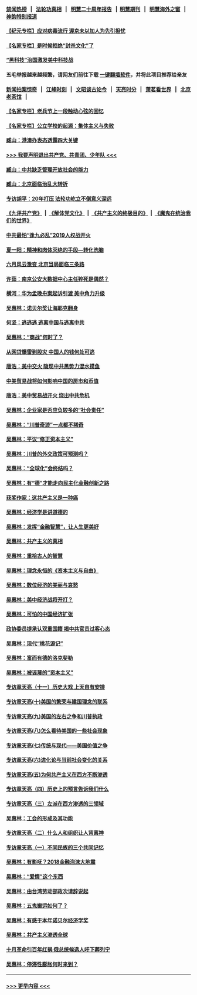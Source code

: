 #### [禁闻热榜](热点新闻.md?=0)  &nbsp;&nbsp;|&nbsp;&nbsp; [法轮功真相](https://github.com/gfw-breaker/truth/blob/master/README.md?=0) &nbsp;&nbsp;|&nbsp;&nbsp; [明慧二十周年报告](https://github.com/gfw-breaker/mh-reports/blob/master/README.md?=0) &nbsp;&nbsp;|&nbsp;&nbsp;[明慧期刊](https://github.com/gfw-breaker/mh-qikan) &nbsp;&nbsp;|&nbsp;&nbsp; [明慧海外之窗](https://github.com/gfw-breaker/mh-news/blob/master/README.md?=0) &nbsp;&nbsp;|&nbsp;&nbsp; [神韵特别报道](https://github.com/gfw-breaker/mh-news/blob/master/shenyun.md?=0)
#### [【纪元专栏】应对病毒流行 渥京未以加人为先引担忧](../pages/nsc423/n11875714.md?t=02240531) 
#### [【名家专栏】是时候拒绝“封杀文化”了](../pages/nsc423/n11814093.md?t=02240531) 
#### [“黑科技”治国激发美中科技战](../pages/nsc423/n11638056.md?t=02240531) 
#### 五毛举报越来越频繁，请网友们前往下载 [一键翻墙软件](https://github.com/gfw-breaker/ssr-accounts)，并将此项目推荐给亲友
#### [新闻拍案惊奇](https://github.com/gfw-breaker/banned-news/blob/master/pages/link4.md) &nbsp;&nbsp;|&nbsp;&nbsp; [江峰时刻](https://github.com/gfw-breaker/banned-news/blob/master/pages/link4.md) &nbsp;&nbsp;|&nbsp;&nbsp; [文昭谈古论今](https://github.com/gfw-breaker/banned-news/blob/master/pages/link4.md) &nbsp;&nbsp;|&nbsp;&nbsp; [天亮时分](https://github.com/gfw-breaker/banned-news/blob/master/pages/link4.md) &nbsp;&nbsp;|&nbsp;&nbsp; [萧茗看世界](https://github.com/gfw-breaker/banned-news/blob/master/pages/link4.md) &nbsp;&nbsp;|&nbsp;&nbsp; [北京老茶馆](https://github.com/gfw-breaker/banned-news/blob/master/pages/link4.md) &nbsp;&nbsp;|&nbsp;&nbsp; 
#### [【名家专栏】老兵节上一段触动心弦的回忆](../pages/nsc423/n11646016.md?t=02240531) 
#### [【名家专栏】公立学校的起源：集体主义与失败](../pages/nsc423/n11601833.md?t=02240531) 
#### [臧山：港澳办表态透露四大关键](../pages/nsc423/n11421628.md?t=02240531) 
#### [>>> 我要声明退出共产党、共青团、少年队 <<<](https://github.com/begood0513/goodnews/blob/master/quit/letter.md) 
#### [臧山：中共缺乏管理开放社会的能力](../pages/nsc423/n11407457.md?t=02240531) 
#### [臧山：北京面临治乱大转折](../pages/nsc423/n11406895.md?t=02240531) 
#### [专访胡平：20年打压 法轮功屹立不倒意义深远](../pages/nsc423/n11398800.md?t=02240531) 
#### [《九评共产党》](https://github.com/begood0513/9ping.md/blob/master/README.md) &nbsp;|&nbsp; [《解体党文化》](../../../../jtdwh.md/blob/master/README.md)  &nbsp;|&nbsp; [《共产主义的终极目的》](../../../../gczydzjmd.md/blob/master/README.md) &nbsp;|&nbsp; [《魔鬼在统治我们的世界》](../../../../mgztzwmdsj.md/blob/master/README.md) 
#### [中共最怕“逢九必乱”2019人权战开火](../pages/nsc423/n11385248.md?t=02240531) 
#### [夏一阳：精神和肉体灭绝的手段—转化洗脑](../pages/nsc423/n11368250.md?t=02240531) 
#### [六月风云激变 北京当局面临三条路](../pages/nsc423/n11313668.md?t=02240531) 
#### [许茹：南京公安大数据中心主任猝死是偶然？](../pages/nsc423/n11064744.md?t=02240531) 
#### [横河：华为孟晚舟案起诉引渡 美中角力升级](../pages/nsc423/n11027230.md?t=02240531) 
#### [吴惠林：诺贝尔奖让海耶克翻身](../pages/nsc423/n10890049.md?t=02240531) 
#### [何坚：逃逃逃 逃离中国与逃离中共](../pages/nsc423/n10592891.md?t=02240531) 
#### [吴惠林：“商战”何时了？](../pages/nsc423/n10573558.md?t=02240531) 
#### [从网贷爆雷到股灾 中国人的钱何处可逃](../pages/nsc423/n10572800.md?t=02240531) 
#### [唐浩：美中交火 隐现中共黑势力混水摸鱼](../pages/nsc423/n10544040.md?t=02240531) 
#### [中美贸易战将如何影响中国的房市和币值](../pages/nsc423/n10543697.md?t=02240531) 
#### [唐浩：美中贸易战开火 烧出中共危机](../pages/nsc423/n10540126.md?t=02240531) 
#### [吴惠林：企业家是否应负较多的“社会责任”](../pages/nsc423/n10535022.md?t=02240531) 
#### [吴惠林：“川普奇迹”一点都不稀奇](../pages/nsc423/n10512808.md?t=02240531) 
#### [吴惠林：平议“修正资本主义”](../pages/nsc423/n10495724.md?t=02240531) 
#### [吴惠林：川普的外交政策可预测吗？](../pages/nsc423/n10462387.md?t=02240531) 
#### [吴惠林：“全球化”会终结吗？](../pages/nsc423/n10452838.md?t=02240531) 
#### [吴惠林：有“德”才能走向民主化金融创新之路](../pages/nsc423/n10432292.md?t=02240531) 
#### [获奖作家：这共产主义是一种癌](../pages/nsc423/n10431541.md?t=02240531) 
#### [吴惠林：经济学是讲道德的](../pages/nsc423/n10398014.md?t=02240531) 
#### [吴惠林：发挥“金融智慧”，让人生更美好](../pages/nsc423/n10375019.md?t=02240531) 
#### [吴惠林：共产主义的真相](../pages/nsc423/n10351394.md?t=02240531) 
#### [吴惠林：重拾古人的智慧](../pages/nsc423/n10337691.md?t=02240531) 
#### [吴惠林：理念永恒的《资本主义与自由》](../pages/nsc423/n10316274.md?t=02240531) 
#### [吴惠林：数位经济的美丽与哀愁](../pages/nsc423/n10292946.md?t=02240531) 
#### [吴惠林：美中经济战将开打？](../pages/nsc423/n10258825.md?t=02240531) 
#### [吴惠林：可怕的中国经济扩张](../pages/nsc423/n10219147.md?t=02240531) 
#### [政协委员提承认双重国籍 揭中共官员过客心态](../pages/nsc423/n10208809.md?t=02240531) 
#### [吴惠林：现代“桃花源记”](../pages/nsc423/n10185234.md?t=02240531) 
#### [吴惠林：富而有德的洛克斐勒](../pages/nsc423/n10142264.md?t=02240531) 
#### [吴惠林：被诬蔑的“资本主义”](../pages/nsc423/n10124816.md?t=02240531) 
#### [专访章天亮（十一）历史大戏 上天自有安排](../pages/nsc423/n10094905.md?t=02240531) 
#### [专访章天亮(十)美国的繁荣与建国理念的联系](../pages/nsc423/n10094899.md?t=02240531) 
#### [专访章天亮(九)美国的左右之争和川普执政](../pages/nsc423/n10094889.md?t=02240531) 
#### [专访章天亮(八)怎么看待美国的一些社会现象](../pages/nsc423/n10094857.md?t=02240531) 
#### [专访章天亮(七)传统与现代——美国价值之争](../pages/nsc423/n10093140.md?t=02240531) 
#### [专访章天亮(六)进化论与当前社会变化的关系](../pages/nsc423/n10092036.md?t=02240531) 
#### [专访章天亮(五)为何共产主义在西方不断渗透](../pages/nsc423/n10083620.md?t=02240531) 
#### [专访章天亮（四）历史上的预言告诉我们什么](../pages/nsc423/n10083606.md?t=02240531) 
#### [专访章天亮（三）左派在西方渗透的三领域](../pages/nsc423/n10081115.md?t=02240531) 
#### [吴惠林：工会的形成及其功能](../pages/nsc423/n10080633.md?t=02240531) 
#### [专访章天亮（二）什么人和组织让人背离神](../pages/nsc423/n10076637.md?t=02240531) 
#### [专访章天亮（一）不同民族的三个共同记忆](../pages/nsc423/n10074188.md?t=02240531) 
#### [吴惠林：有影呒？2018金融泡沫大地震](../pages/nsc423/n10040534.md?t=02240531) 
#### [吴惠林：“爱情”这个东西](../pages/nsc423/n10019423.md?t=02240531) 
#### [吴惠林：由台湾劳动部政次请辞说起](../pages/nsc423/n9979679.md?t=02240531) 
#### [吴惠林：五鬼搬运如何了？](../pages/nsc423/n9925338.md?t=02240531) 
#### [吴惠林：有感于本年诺贝尔经济学奖](../pages/nsc423/n9871883.md?t=02240531) 
#### [吴惠林：共产主义渗透全球](../pages/nsc423/n9812748.md?t=02240531) 
#### [十月革命引百年红祸 俄总统候选人吁下葬列宁](../pages/nsc423/n9810182.md?t=02240531) 
#### [吴惠林：停滞性膨胀何时来到？](../pages/nsc423/n9764136.md?t=02240531) 

----
#### [ >>> 更早内容 <<< ](../indexes/nsc423-earlier.md)
